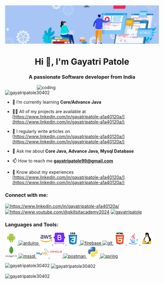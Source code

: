 ![logo](https://github.com/GayatriPatole30402/GayatriPatole30402/blob/main/Github%20Banner.png)
<h1 align="center">Hi 👋, I'm Gayatri Patole</h1>
<h3 align="center">A passionate Software developer from India</h3>
<img align="right" alt="coding" width="400" src="https://media.tenor.com/IF2JdxzmyN4AAAAi/coding-girl.gif">

<p align="left"> <img src="https://komarev.com/ghpvc/?username=gayatripatole30402&label=Profile%20views&color=0e75b6&style=flat" alt="gayatripatole30402" /> </p>

- 🌱 I’m currently learning **Core/Advance Java**

- 👨‍💻 All of my projects are available at [https://www.linkedin.com/in/gayatripatole-a1a40120a/](https://www.linkedin.com/in/gayatripatole-a1a40120a/)

- 📝 I regularly write articles on [https://www.linkedin.com/in/gayatripatole-a1a40120a/](https://www.linkedin.com/in/gayatripatole-a1a40120a/)

- 💬 Ask me about **Core Java, Advance Java, Mysql Database**

- 📫 How to reach me **gayatripatole99@gmail.com**

- 📄 Know about my experiences [https://www.linkedin.com/in/gayatripatole-a1a40120a/](https://www.linkedin.com/in/gayatripatole-a1a40120a/)

<h3 align="left">Connect with me:</h3>
<p align="left">
<a href="https://linkedin.com/in/https://www.linkedin.com/in/gayatripatole-a1a40120a/" target="blank"><img align="center" src="https://raw.githubusercontent.com/rahuldkjain/github-profile-readme-generator/master/src/images/icons/Social/linked-in-alt.svg" alt="https://www.linkedin.com/in/gayatripatole-a1a40120a/" height="30" width="40" /></a>
<a href="https://www.youtube.com/c/https://www.youtube.com/@skillsitacademy2024" target="blank"><img align="center" src="https://raw.githubusercontent.com/rahuldkjain/github-profile-readme-generator/master/src/images/icons/Social/youtube.svg" alt="https://www.youtube.com/@skillsitacademy2024" height="30" width="40" /></a>
<a href="https://www.leetcode.com/gayatripatole" target="blank"><img align="center" src="https://raw.githubusercontent.com/rahuldkjain/github-profile-readme-generator/master/src/images/icons/Social/leet-code.svg" alt="gayatripatole" height="30" width="40" /></a>
</p>


<h3 align="left">Languages and Tools:</h3>
<p align="left"> <a href="https://developer.android.com" target="_blank" rel="noreferrer"> <img src="https://raw.githubusercontent.com/devicons/devicon/master/icons/android/android-original-wordmark.svg" alt="android" width="40" height="40"/> </a> <a href="https://www.arduino.cc/" target="_blank" rel="noreferrer"> <img src="https://cdn.worldvectorlogo.com/logos/arduino-1.svg" alt="arduino" width="40" height="40"/> </a> <a href="https://aws.amazon.com" target="_blank" rel="noreferrer"> <img src="https://raw.githubusercontent.com/devicons/devicon/master/icons/amazonwebservices/amazonwebservices-original-wordmark.svg" alt="aws" width="40" height="40"/> </a> <a href="https://getbootstrap.com" target="_blank" rel="noreferrer"> <img src="https://raw.githubusercontent.com/devicons/devicon/master/icons/bootstrap/bootstrap-plain-wordmark.svg" alt="bootstrap" width="40" height="40"/> </a> <a href="https://www.w3schools.com/css/" target="_blank" rel="noreferrer"> <img src="https://raw.githubusercontent.com/devicons/devicon/master/icons/css3/css3-original-wordmark.svg" alt="css3" width="40" height="40"/> </a> <a href="https://firebase.google.com/" target="_blank" rel="noreferrer"> <img src="https://www.vectorlogo.zone/logos/firebase/firebase-icon.svg" alt="firebase" width="40" height="40"/> </a> <a href="https://git-scm.com/" target="_blank" rel="noreferrer"> <img src="https://www.vectorlogo.zone/logos/git-scm/git-scm-icon.svg" alt="git" width="40" height="40"/> </a> <a href="https://www.w3.org/html/" target="_blank" rel="noreferrer"> <img src="https://raw.githubusercontent.com/devicons/devicon/master/icons/html5/html5-original-wordmark.svg" alt="html5" width="40" height="40"/> </a> <a href="https://www.java.com" target="_blank" rel="noreferrer"> <img src="https://raw.githubusercontent.com/devicons/devicon/master/icons/java/java-original.svg" alt="java" width="40" height="40"/> </a> <a href="https://www.linux.org/" target="_blank" rel="noreferrer"> <img src="https://raw.githubusercontent.com/devicons/devicon/master/icons/linux/linux-original.svg" alt="linux" width="40" height="40"/> </a> <a href="https://www.mongodb.com/" target="_blank" rel="noreferrer"> <img src="https://raw.githubusercontent.com/devicons/devicon/master/icons/mongodb/mongodb-original-wordmark.svg" alt="mongodb" width="40" height="40"/> </a> <a href="https://www.microsoft.com/en-us/sql-server" target="_blank" rel="noreferrer"> <img src="https://www.svgrepo.com/show/303229/microsoft-sql-server-logo.svg" alt="mssql" width="40" height="40"/> </a> <a href="https://www.mysql.com/" target="_blank" rel="noreferrer"> <img src="https://raw.githubusercontent.com/devicons/devicon/master/icons/mysql/mysql-original-wordmark.svg" alt="mysql" width="40" height="40"/> </a> <a href="https://www.oracle.com/" target="_blank" rel="noreferrer"> <img src="https://raw.githubusercontent.com/devicons/devicon/master/icons/oracle/oracle-original.svg" alt="oracle" width="40" height="40"/> </a> <a href="https://postman.com" target="_blank" rel="noreferrer"> <img src="https://www.vectorlogo.zone/logos/getpostman/getpostman-icon.svg" alt="postman" width="40" height="40"/> </a> <a href="https://www.python.org" target="_blank" rel="noreferrer"> <img src="https://raw.githubusercontent.com/devicons/devicon/master/icons/python/python-original.svg" alt="python" width="40" height="40"/> </a> <a href="https://spring.io/" target="_blank" rel="noreferrer"> <img src="https://www.vectorlogo.zone/logos/springio/springio-icon.svg" alt="spring" width="40" height="40"/> </a> </p>

<p><img align="left" src="https://github-readme-stats.vercel.app/api/top-langs?username=gayatripatole30402&show_icons=true&locale=en&layout=compact" alt="gayatripatole30402" /></p>

<p>&nbsp;<img align="center" src="https://github-readme-stats.vercel.app/api?username=gayatripatole30402&show_icons=true&locale=en" alt="gayatripatole30402" /></p>

<p><img align="center" src="https://github-readme-streak-stats.herokuapp.com/?user=gayatripatole30402&" alt="gayatripatole30402" /></p>
